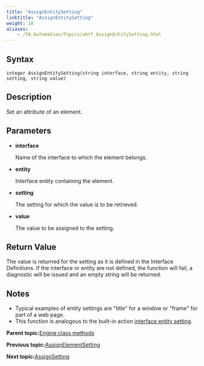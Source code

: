 ```yaml
--- 
title: "AssignEntitySetting"
linktitle: "AssignEntitySetting"
weight: 18
aliases: 
    - /TA_Automation/Topics/abtf_AssignEntitySetting.html
---
```


## Syntax

`integer AssignEntitySetting(string interface, string entity, string setting, string value)`

## Description

Set an attribute of an element.

## Parameters

-   **interface**

    Name of the interface to which the element belongs.

-   **entity**

    Interface entity containing the element.

-   **setting**

    The setting for which the value is to be retrieved.

-   **value**

    The value to be assigned to the setting.


## Return Value

The value is returned for the setting as it is defined in the Interface Definitions. If the interface or entity are not defined, the function will fail, a diagnostic will be issued and an empty string will be returned.

## Notes

-   Typical examples of entity settings are "title" for a window or "frame" for part of a web page.
-   This function is analogous to the built-in action [interface entity setting](bia_interface_entity_setting.html).

**Parent topic:**[Engine class methods](/TA_Automation/Topics/abtf_Engine_classes.html)

**Previous topic:**[AssignElementSetting](/TA_Automation/Topics/abtf_AssignElementSetting.html)

**Next topic:**[AssignSetting](/TA_Automation/Topics/abtf_AssignSetting.html)

